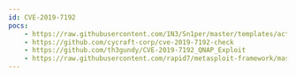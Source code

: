 ```yaml
---
id: CVE-2019-7192
pocs:
    - https://raw.githubusercontent.com/1N3/Sn1per/master/templates/active/CVE-2019-7192_-_QNAP_Pre-Auth_Root_RCE.sh
    - https://github.com/cycraft-corp/cve-2019-7192-check
    - https://github.com/th3gundy/CVE-2019-7192_QNAP_Exploit
    - https://raw.githubusercontent.com/rapid7/metasploit-framework/master/modules/auxiliary/gather/qnap_lfi.rb
---
```


